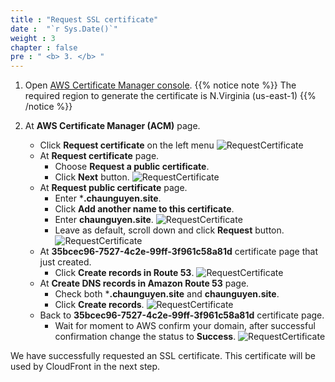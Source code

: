 ```yaml
---
title : "Request SSL certificate"
date :  "`r Sys.Date()`" 
weight : 3
chapter : false
pre : " <b> 3. </b> "
---
```

1. Open [AWS Certificate Manager console](https://us-east-1.console.aws.amazon.com/acm/home?region=us-east-1#/welcome).
{{% notice note %}}
The required region to generate the certificate is N.Virginia (us-east-1)
{{% /notice %}}

2. At **AWS Certificate Manager (ACM)** page.
    - Click **Request certificate** on the left menu
      ![RequestCertificate](/000082-Book-store-Setup-ACM-Route-53-and-Cloud-front/images/temp/1/14.png?width=90pc)
    - At **Request certificate** page.
      - Choose **Request a public certificate**.
      - Click **Next** button.
        ![RequestCertificate](/000082-Book-store-Setup-ACM-Route-53-and-Cloud-front/images/temp/1/15.png?width=90pc)
    - At **Request public certificate** page.
      - Enter ***.chaunguyen.site**.
      - Click **Add another name to this certificate**.
      - Enter **chaunguyen.site**.
        ![RequestCertificate](/000082-Book-store-Setup-ACM-Route-53-and-Cloud-front/images/temp/1/16.png?width=90pc)
      - Leave as default, scroll down and click **Request** button.
        ![RequestCertificate](/000082-Book-store-Setup-ACM-Route-53-and-Cloud-front/images/temp/1/17.png?width=90pc)
    - At **35bcec96-7527-4c2e-99ff-3f961c58a81d** certificate page that just created.
      - Click **Create records in Route 53**.
        ![RequestCertificate](/000082-Book-store-Setup-ACM-Route-53-and-Cloud-front/images/temp/1/18.png?width=90pc)
    - At **Create DNS records in Amazon Route 53** page.
      - Check both ***.chaunguyen.site** and **chaunguyen.site**.
      - Click **Create records**.
        ![RequestCertificate](/000082-Book-store-Setup-ACM-Route-53-and-Cloud-front/images/temp/1/19.png?width=90pc)
    - Back to **35bcec96-7527-4c2e-99ff-3f961c58a81d** certificate page.
      - Wait for moment to AWS confirm your domain, after successful confirmation change the status to **Success**.
        ![RequestCertificate](/000082-Book-store-Setup-ACM-Route-53-and-Cloud-front/images/temp/1/20.png?width=90pc)

We have successfully requested an SSL certificate. This certificate will be used by CloudFront in the next step.

